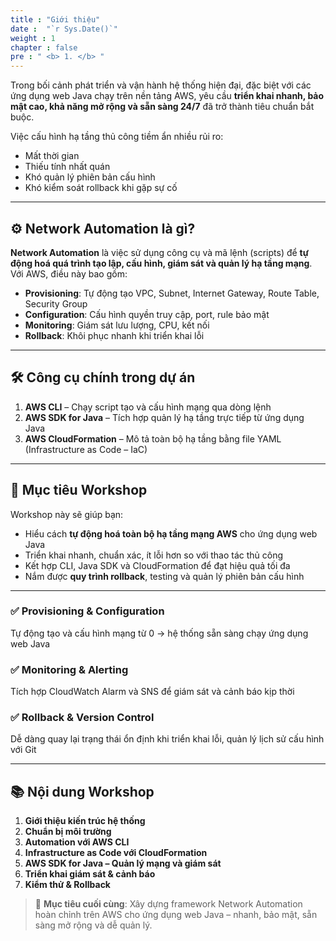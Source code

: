 ```yaml
---
title : "Giới thiệu"
date :  "`r Sys.Date()`" 
weight : 1 
chapter : false
pre : " <b> 1. </b> "
---
```


Trong bối cảnh phát triển và vận hành hệ thống hiện đại, đặc biệt với các ứng dụng web Java chạy trên nền tảng AWS, yêu cầu **triển khai nhanh, bảo mật cao, khả năng mở rộng và sẵn sàng 24/7** đã trở thành tiêu chuẩn bắt buộc.  

Việc cấu hình hạ tầng thủ công tiềm ẩn nhiều rủi ro:
- Mất thời gian
- Thiếu tính nhất quán
- Khó quản lý phiên bản cấu hình
- Khó kiểm soát rollback khi gặp sự cố

---

## ⚙️ Network Automation là gì?

**Network Automation** là việc sử dụng công cụ và mã lệnh (scripts) để **tự động hoá quá trình tạo lập, cấu hình, giám sát và quản lý hạ tầng mạng**.  
Với AWS, điều này bao gồm:
- **Provisioning**: Tự động tạo VPC, Subnet, Internet Gateway, Route Table, Security Group
- **Configuration**: Cấu hình quyền truy cập, port, rule bảo mật
- **Monitoring**: Giám sát lưu lượng, CPU, kết nối
- **Rollback**: Khôi phục nhanh khi triển khai lỗi

---

## 🛠 Công cụ chính trong dự án

1. **AWS CLI** – Chạy script tạo và cấu hình mạng qua dòng lệnh  
2. **AWS SDK for Java** – Tích hợp quản lý hạ tầng trực tiếp từ ứng dụng Java  
3. **AWS CloudFormation** – Mô tả toàn bộ hạ tầng bằng file YAML (Infrastructure as Code – IaC)  

---

## 🎯 Mục tiêu Workshop

Workshop này sẽ giúp bạn:
- Hiểu cách **tự động hoá toàn bộ hạ tầng mạng AWS** cho ứng dụng web Java
- Triển khai nhanh, chuẩn xác, ít lỗi hơn so với thao tác thủ công
- Kết hợp CLI, Java SDK và CloudFormation để đạt hiệu quả tối đa
- Nắm được **quy trình rollback**, testing và quản lý phiên bản cấu hình

---

### ✅ Provisioning & Configuration
Tự động tạo và cấu hình mạng từ 0 → hệ thống sẵn sàng chạy ứng dụng web Java

### ✅ Monitoring & Alerting
Tích hợp CloudWatch Alarm và SNS để giám sát và cảnh báo kịp thời

### ✅ Rollback & Version Control
Dễ dàng quay lại trạng thái ổn định khi triển khai lỗi, quản lý lịch sử cấu hình với Git

---

## 📚 Nội dung Workshop

1. **Giới thiệu kiến trúc hệ thống**  
2. **Chuẩn bị môi trường**  
3. **Automation với AWS CLI**  
4. **Infrastructure as Code với CloudFormation**  
5. **AWS SDK for Java – Quản lý mạng và giám sát**  
6. **Triển khai giám sát & cảnh báo**  
7. **Kiểm thử & Rollback**    

> 🧠 **Mục tiêu cuối cùng**: Xây dựng framework Network Automation hoàn chỉnh trên AWS cho ứng dụng web Java – nhanh, bảo mật, sẵn sàng mở rộng và dễ quản lý.
